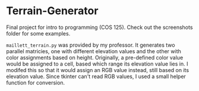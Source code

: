 # Terrain-Generator
Final project for intro to programming (COS 125).
Check out the screenshots folder for some examples.

`maillett_terrain.py` was provided by my professor. It generates two parallel matricies, one with different elevation values and the other with color assignments based on height. Originally, a pre-defined color value would be assigned to a cell, based which range its elevation value lies in. I modifed this so that it would assign an RGB value instead, still based on its elevation value. Since tkinter can't read RGB values, I used a small helper function for conversion.
